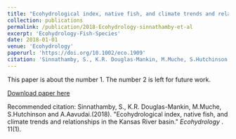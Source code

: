 ```yaml
---
title: "Ecohydrological index, native fish, and climate trends and relationships in the Kansas River basin"
collection: publications
permalink: /publication/2018-Ecohydrology-sinnathamby-et-al
excerpt: 'Ecohydrology-Fish-Species'
date: 2018-01-01
venue: 'Ecohydrology'
paperurl: 'https://doi.org/10.1002/eco.1909'
citation: 'Sinnathamby, S., K.R. Douglas-Mankin, M.Muche, S.Hutchinson and A.Aavudai. (2018). &quot;Ecohydrological index, native fish, and climate trends and relationships in the Kansas River basin.&quot; <i>Ecohydrology</i>. 11(1).'
---
```

This paper is about the number 1. The number 2 is left for future work.

[Download paper here](http://SumathyS.github.io/files/paper1.pdf)

Recommended citation: Sinnathamby, S., K.R. Douglas-Mankin, M.Muche, S.Hutchinson and A.Aavudai.(2018). "Ecohydrological index, native fish, and climate trends and relationships in the Kansas River basin." <i>Ecohydrology </i>. 11(1).